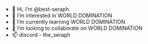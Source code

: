- 👋 Hi, I’m @best-seraph
- 👀 I’m interested in WORLD DOMINATION
- 🌱 I’m currently learning WORLD DOMINATION
- 💞️ I’m looking to collaborate on WORLD DOMINATION
- 📫 discord - the_seraph

<!---
best-seraph/best-seraph is a ✨ special ✨ repository because its `README.md` (this file) appears on your GitHub profile.
You can click the Preview link to take a look at your changes.
--->
